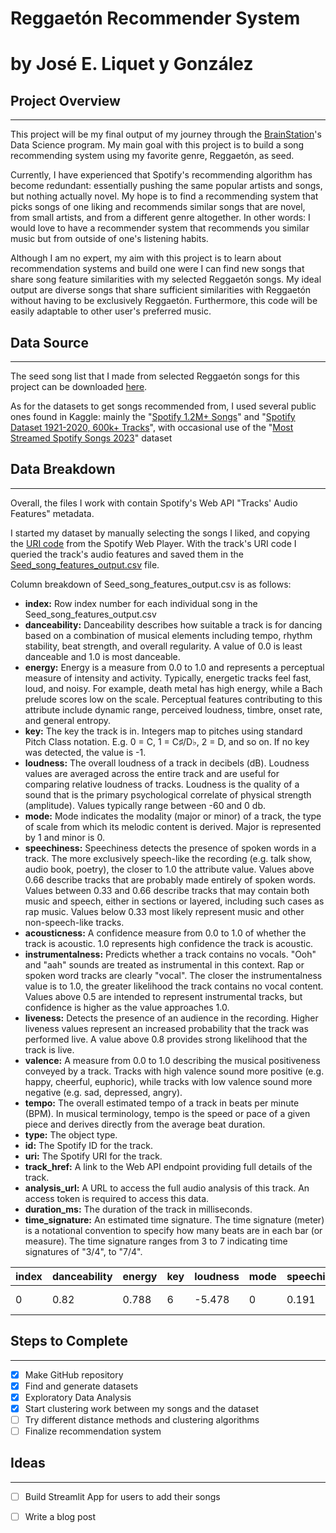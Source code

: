 # Reggaetón Recommender System
# by José E. Liquet y González

## Project Overview 
---
This project will be my final output of my journey through the [BrainStation](https://brainstation.io/)'s Data Science program. My main goal with this project is to build a song recommending system using my favorite genre, Reggaetón, as seed.

Currently, I have experienced that Spotify's recommending algorithm has become redundant: essentially pushing the same popular artists and songs, but nothing actually novel. My hope is to find a recommending system that picks songs of one liking and recommends similar songs that are novel, from small artists, and from a different genre altogether. In other words: I would love to have a recommender system that recommends you similar music but from outside of one's listening habits.

Although I am no expert, my aim with this project is to learn about recommendation systems and build one were I can find new songs that share song feature similarities with my selected Reggaetón songs. My ideal output are diverse songs that share sufficient similarities with Reggaetón without having to be exclusively Reggaetón. Furthermore, this code will be easily adaptable to other user's preferred music.

## Data Source
---
The seed song list that I made from selected Reggaetón songs for this project can be downloaded [here](https://github.com/joseliquetgonzalez/Reggaeton_Recommender_System/blob/main/Seed_song_list.csv).

As for the datasets to get songs recommended from, I used several public ones found in Kaggle: mainly the "[Spotify 1.2M+ Songs](https://www.kaggle.com/datasets/rodolfofigueroa/spotify-12m-songs)" and "[Spotify Dataset 1921-2020, 600k+ Tracks](https://www.kaggle.com/datasets/yamaerenay/spotify-dataset-19212020-600k-tracks)", with occasional use of the "[Most Streamed Spotify Songs 2023](https://www.kaggle.com/datasets/nelgiriyewithana/top-spotify-songs-2023?resource=download)" dataset

## Data Breakdown
---
Overall, the files I work with contain Spotify's Web API "Tracks' Audio Features" metadata.  

I started my dataset by manually selecting the songs I liked, and copying the [URI code](https://developer.spotify.com/documentation/web-api/concepts/spotify-uris-ids) from the Spotify Web Player. With the track's URI code I queried the track's audio features and saved them in the [Seed_song_features_output.csv](https://github.com/joseliquetgonzalez/Reggaeton_Recommender_System/blob/main/seed_song_features_output.csv) file.

Column breakdown of Seed_song_features_output.csv is as follows:

- **index:** Row index number for each individual song in the Seed_song_features_output.csv
- **danceability:**  Danceability describes how suitable a track is for dancing based on a combination of musical elements including tempo, rhythm stability, beat strength, and overall regularity. A value of 0.0 is least danceable and 1.0 is most danceable.
- **energy:**  Energy is a measure from 0.0 to 1.0 and represents a perceptual measure of intensity and activity. Typically, energetic tracks feel fast, loud, and noisy. For example, death metal has high energy, while a Bach prelude scores low on the scale. Perceptual features contributing to this attribute include dynamic range, perceived loudness, timbre, onset rate, and general entropy.
- **key:** The key the track is in. Integers map to pitches using standard Pitch Class notation. E.g. 0 = C, 1 = C♯/D♭, 2 = D, and so on. If no key was detected, the value is -1. 
- **loudness:** The overall loudness of a track in decibels (dB). Loudness values are averaged across the entire track and are useful for comparing relative loudness of tracks. Loudness is the quality of a sound that is the primary psychological correlate of physical strength (amplitude). Values typically range between -60 and 0 db.
- **mode:** Mode indicates the modality (major or minor) of a track, the type of scale from which its melodic content is derived. Major is represented by 1 and minor is 0.
- **speechiness:**  Speechiness detects the presence of spoken words in a track. The more exclusively speech-like the recording (e.g. talk show, audio book, poetry), the closer to 1.0 the attribute value. Values above 0.66 describe tracks that are probably made entirely of spoken words. Values between 0.33 and 0.66 describe tracks that may contain both music and speech, either in sections or layered, including such cases as rap music. Values below 0.33 most likely represent music and other non-speech-like tracks.
- **acousticness:**  A confidence measure from 0.0 to 1.0 of whether the track is acoustic. 1.0 represents high confidence the track is acoustic.
- **instrumentalness:** Predicts whether a track contains no vocals. "Ooh" and "aah" sounds are treated as instrumental in this context. Rap or spoken word tracks are clearly "vocal". The closer the instrumentalness value is to 1.0, the greater likelihood the track contains no vocal content. Values above 0.5 are intended to represent instrumental tracks, but confidence is higher as the value approaches 1.0.
- **liveness:** Detects the presence of an audience in the recording. Higher liveness values represent an increased probability that the track was performed live. A value above 0.8 provides strong likelihood that the track is live. 
- **valence:** A measure from 0.0 to 1.0 describing the musical positiveness conveyed by a track. Tracks with high valence sound more positive (e.g. happy, cheerful, euphoric), while tracks with low valence sound more negative (e.g. sad, depressed, angry). 
- **tempo:**  The overall estimated tempo of a track in beats per minute (BPM). In musical terminology, tempo is the speed or pace of a given piece and derives directly from the average beat duration.
- **type:**  The object type.
- **id:** The Spotify ID for the track.
- **uri:** The Spotify URI for the track.
- **track_href:** A link to the Web API endpoint providing full details of the track.
- **analysis_url:**  A URL to access the full audio analysis of this track. An access token is required to access this data.
- **duration_ms:**  The duration of the track in milliseconds.
- **time_signature:**  An estimated time signature. The time signature (meter) is a notational convention to specify how many beats are in each bar (or measure). The time signature ranges from 3 to 7 indicating time signatures of "3/4", to "7/4".

| index | danceability | energy | key | loudness | mode | speechiness | acousticness | instrumentalness | liveness | valence | tempo  | type           | id                     | uri                                  | track_href                                               | analysis_url                                                     | duration_ms | time_signature |
|-------|--------------|--------|-----|----------|------|-------------|--------------|------------------|----------|---------|--------|----------------|------------------------|--------------------------------------|----------------------------------------------------------|------------------------------------------------------------------|-------------|----------------|
| 0     | 0.82         | 0.788  | 6   | -5.478   | 0    | 0.191       | 0.272        | 1.65e-06         | 0.0404   | 0.648   | 93.961 | audio_features | 0tDSgSmZsbxCkdkfUPjg59 | spotify:track:0tDSgSmZsbxCkdkfUPjg59 | https://api.spotify.com/v1/tracks/0tDSgSmZsbxCkdkfUPjg59 | https://api.spotify.com/v1/audio-analysis/0tDSgSmZsbxCkdkfUPjg59 | 195573      | 4              |


## Steps to Complete 
---

- [x] Make GitHub repository
- [x] Find and generate datasets
- [x] Exploratory Data Analysis
- [X] Start clustering work between my songs and the dataset
- [ ] Try different distance methods and clustering algorithms
- [ ] Finalize recommendation system

## Ideas 
---

- [ ] Build Streamlit App for users to add their songs
- [ ] Write a blog post

